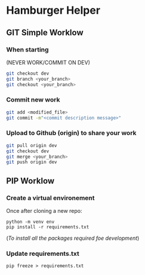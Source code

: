 # Hamburger Helper
## GIT Simple Worklow
### When starting
(NEVER WORK/COMMIT ON DEV)

```bash
git checkout dev
git branch <your_branch>
git checkout <your_branch>
```

### Commit new work
```bash
git add <modified_file>
git commit -m"<commit description message>"
```

### Upload to Github (origin) to share your work
```bash
git pull origin dev
git checkout dev
git merge <your_branch>
git push origin dev
```

## PIP Worklow
### Create a virtual environement
Once after cloning a new repo:
```shell
python -m venv env
pip install -r requirements.txt
``` 
(_To install all the packages required foe development_)

### Update requirements.txt
```shell
pip freeze > requirements.txt
``` 
